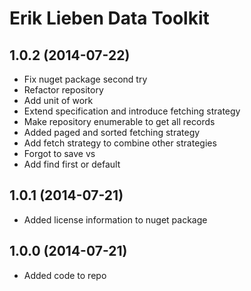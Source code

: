 ﻿# Erik Lieben Data Toolkit
## 1.0.2 (2014-07-22)
- Fix nuget package second try
- Refactor repository
- Add unit of work
- Extend specification and introduce fetching strategy
- Make repository enumerable to get all records
- Added paged and sorted fetching strategy
- Add fetch strategy to combine other strategies
- Forgot to save vs
- Add find first or default

## 1.0.1 (2014-07-21)
- Added license information to nuget package

## 1.0.0 (2014-07-21)
- Added code to repo


